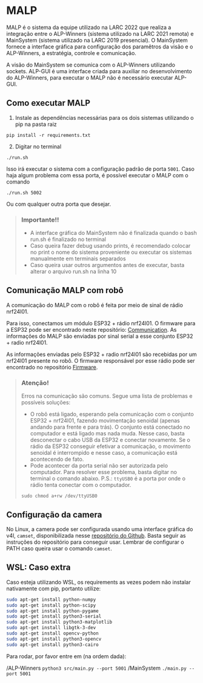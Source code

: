 # MALP

MALP é o sistema da equipe utilizado na LARC 2022 que realiza a integração entre o ALP-Winners (sistema utilizado na LARC 2021 remota) e MainSystem (sistema utilizado na LARC 2019 presencial). O MainSystem fornece a interface gráfica para configuração dos paramêtros da visão e o ALP-Winners, a estratégia, controle e comunicação.

A visão do MainSystem se comunica com o ALP-Winners utilizando sockets. ALP-GUI é uma interface criada para auxiliar no desenvolvimento do ALP-Winners, para executar o MALP não é necessário executar ALP-GUI.

## Como executar MALP

1. Instale as dependências necessárias para os dois sistemas utilizando o pip na pasta raiz
```
pip install -r requirements.txt
```

2. Digitar no terminal 

`./run.sh`

Isso irá executar o sistema com a configuração padrão de porta `5001`. Caso haja algum problema com essa porta, é possível executar o MALP com o comando

`./run.sh 5002`

Ou com qualquer outra porta que desejar. 

> ### Importante!!
>
> - A interface gráfica do MainSystem não é finalizada quando o bash run.sh é finalizado no terminal
> - Caso queira fazer debug usando prints, é recomendado colocar no print o nome do sistema proveniente ou executar os sistemas manualmente em terminais separados
> - Caso queira usar outros argumentos antes de executar, basta alterar o arquivo run.sh na linha 10

## Comunicação MALP com robô

A comunicação do MALP com o robô é feita por meio de sinal de rádio nrf24l01.

Para isso, conectamos um módulo ESP32 + rádio nrf24l01. O firmware para a ESP32 pode ser encontrado neste repositório: [Communication](https://github.com/unball/communication). As informações do MALP são enviadas por sinal serial a esse conjunto ESP32 + radio nrf24l01.

As informações enviadas pelo ESP32 + radio nrf24l01 são recebidas por um nrf24l01 presente no robô. O firmware responsável por esse rádio pode ser encontrado no repositório [Firmware](https://github.com/unball/Firmware).


> ### Atenção!
>
> Erros na comunicação são comuns. Segue uma lista de problemas e possíveis soluções:
>
> - O robô está ligado, esperando pela comunicação com o conjunto ESP32 + nrf24l01, fazendo movimentação senoidal (apenas andando para frente e para trás). O conjunto está conectado no computador e está ligado mas nada muda. Nesse caso, basta desconectar o cabo USB da ESP32 e conectar novamente. Se o rádio da ESP32 conseguir efetivar a comunicação, o movimento senoidal é interrompido e nesse caso, a comunicação está acontecendo de fato.
> - Pode acontecer da porta serial não ser autorizada pelo computador. Para resolver esse problema, basta digitar no terminal o comando abaixo. P.S.: ```ttyUSB0``` é a porta por onde o rádio tenta conectar com o computador.
>
> ```
> sudo chmod a+rw /dev/ttyUSB0
> ```

## Configuração da camera

No Linux, a camera pode ser configurada usando uma interface gráfica do v4l, ```camset```, disponibilizada nesse [repositório do Github](https://github.com/azeam/camset). Basta seguir as instruções do repositório para conseguir usar. Lembrar de configurar o PATH caso queira usar o comando ```camset```.

## WSL: Caso extra

Caso esteja utilizando WSL, os requirements as vezes podem não instalar nativamente com pip, portanto utilize:

```bash
sudo apt-get install python-numpy
sudo apt-get install python-scipy
sudo apt-get install python-pygame
sudo apt-get install python3-serial
sudo apt-get install python3-matplotlib
sudo apt-get install libgtk-3-dev
sudo apt-get install opencv-python
sudo apt-get install python3-opencv
sudo apt-get install python3-cairo
```

Para rodar, por favor entre em (na ordem dada):

/ALP-Winners 
`python3 src/main.py --port 5001`
/MainSystem
`./main.py --port 5001`